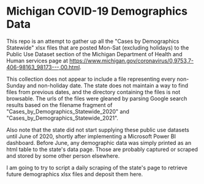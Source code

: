 # Michigan COVID-19 Demographics Data

This repo is an attempt to gather up all the "Cases by Demographics Statewide" xlsx files that are posted Mon-Sat (excluding holidays) to the Public Use Dataset section of the Michigan Department of Health and Human services page at https://www.michigan.gov/coronavirus/0,9753,7-406-98163_98173---,00.html.

This collection does not appear to include a file representing every non-Sunday and non-holiday date. The state does not maintain a way to find files from previous dates, and the directory containing the files is not browsable. The urls of the files were gleaned by parsing Google search results based on the filename fragment of "Cases_by_Demographics_Statewide_2020" and "Cases_by_Demographics_Statewide_2021".

Also note that the state did not start supplying these public use datasets until June of 2020, shortly after implementing a Microsoft Power BI dashboard. Before June, any demographic data was simply printed as an html table to the state's data page. Those are probably captured or scraped and stored by some other person elsewhere.

I am going to try to script a daily scraping of the state's page to retrieve future demographics xlsx files and deposit them here.
 